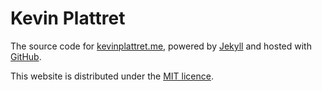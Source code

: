 # Kevin Plattret

The source code for [kevinplattret.me](http://kevinplattret.me), powered by [Jekyll](http://jekyllrb.com) and hosted with [GitHub](http://github.com/kplattret/kplattret.github.io).

This website is distributed under the [MIT licence](/LICENCE.md).
